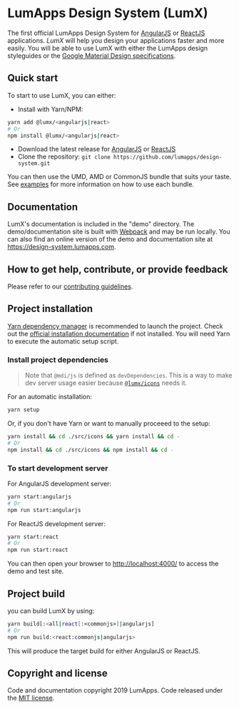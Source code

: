 # LumApps Design System (LumX)

The first official LumApps Design System for [AngularJS][angularjs] or [ReactJS][reactjs] applications.
_LumX_ will help you design your applications faster and more easily. You will be able to use LumX with either the LumApps design styleguides or the [Google Material Design specifications][material].

## Quick start

To start to use LumX, you can either:

-   Install with Yarn/NPM:

```bash
yarn add @lumx/<angularjs|react>
# Or
npm install @lumx/<angularjs|react>
```

-   Download the latest release for [AngularJS][angularjs-release] or [ReactJS][reactjs-release]
-   Clone the repository: `git clone https://github.com/lumapps/design-system.git`

You can then use the UMD, AMD or CommonJS bundle that suits your taste.
See [examples](./dist/examples) for more information on how to use each bundle.

## Documentation

LumX's documentation is included in the "demo" directory. The demo/documentation site is built with [Webpack][webpack] and may be run locally.
You can also find an online version of the demo and documentation site at https://design-system.lumapps.com.

## How to get help, contribute, or provide feedback

Please refer to our [contributing guidelines](CONTRIBUTING.md).

## Project installation

[Yarn dependency manager](https://yarnpkg.com/) is recommended to launch the project. Check out the [official installation documentation](https://yarnpkg.com/en/docs/install) if not installed.
You will need Yarn to execute the automatic setup script.

### Install project dependencies

> Note that `@mdi/js` is defined as `devDependencies`. This is a way to make dev server usage easier because [`@lumx/icons`](./src/icons) needs it.

For an automatic installation:

```bash
yarn setup
```

Or, if you don't have Yarn or want to manually proceeed to the setup:

```bash
yarn install && cd ./src/icons && yarn install && cd -
# Or
npm install && cd ./src/icons && npm install && cd -
```

### To start development server

For AngularJS development server:

```bash
yarn start:angularjs
# Or
npm run start:angularjs
```

For ReactJS development server:

```bash
yarn start:react
# Or
npm run start:react
```

You can then open your browser to [http://localhost:4000/](http://localhost:4000/) to access the demo and test site.

## Project build

you can build LumX by using:

```bash
yarn build[:<all|react[:<commonjs>]|angularjs]
# Or
npm run build:<react:commonjs|angularjs>
```

This will produce the target build for either AngularJS or ReactJS.

## Copyright and license

Code and documentation copyright 2019 LumApps. Code released under the [MIT license](LICENSE.md).

[angularjs]: https://angularjs.org/
[reactjs]: https://reactjs.org/
[local]: http://localhost:8888
[material]: http://www.google.com/design/spec/material-design/introduction.html
[angularjs-release]: https://www.npmjs.com/package/@lumx/angularjs
[reactjs-release]: https://www.npmjs.com/package/@lumx/react
[webpack]: https://webpack.js.org/
